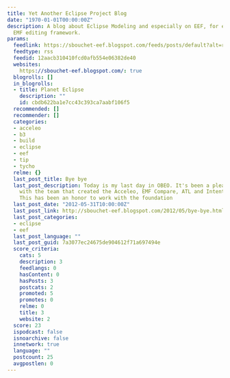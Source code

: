 ```yaml
---
title: Yet Another Eclipse Project Blog
date: "1970-01-01T00:00:00Z"
description: A blog about Eclipse Modeling and especially on EEF, for extending the
  EMF editing framework.
params:
  feedlink: https://sbouchet-eef.blogspot.com/feeds/posts/default?alt=rss
  feedtype: rss
  feedid: 12aacb310410fcd0afb554e06382de40
  websites:
    https://sbouchet-eef.blogspot.com/: true
  blogrolls: []
  in_blogrolls:
  - title: Planet Eclipse
    description: ""
    id: cbdb622ba1e7cc43c393ca7aabf106f5
  recommended: []
  recommender: []
  categories:
  - acceleo
  - b3
  - build
  - eclipse
  - eef
  - tip
  - tycho
  relme: {}
  last_post_title: Bye bye
  last_post_description: Today is my last day in OBEO. It's been a pleasure working
    with the team that created the Acceleo, EMF Compare, ATL and Intent Eclipse projects.
    This has been an honor to work with the foundation
  last_post_date: "2012-05-31T10:00:00Z"
  last_post_link: http://sbouchet-eef.blogspot.com/2012/05/bye-bye.html
  last_post_categories:
  - eclipse
  - eef
  last_post_language: ""
  last_post_guid: 7a3077ec24675de904612f71a697494e
  score_criteria:
    cats: 5
    description: 3
    feedlangs: 0
    hasContent: 0
    hasPosts: 3
    postcats: 2
    promoted: 5
    promotes: 0
    relme: 0
    title: 3
    website: 2
  score: 23
  ispodcast: false
  isnoarchive: false
  innetwork: true
  language: ""
  postcount: 25
  avgpostlen: 0
---
```

